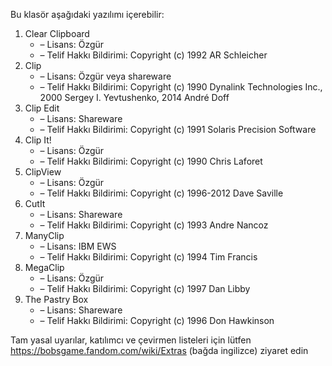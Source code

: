 Bu klasör aşağıdaki yazılımı içerebilir:

1. Clear Clipboard
   - – Lisans: Özgür
   - – Telif Hakkı Bildirimi: Copyright (c) 1992 AR Schleicher
2. Clip
   - – Lisans: Özgür veya shareware
   - – Telif Hakkı Bildirimi: Copyright (c) 1990 Dynalink Technologies Inc., 2000 Sergey I. Yevtushenko, 2014 André Doff
3. Clip Edit
   - – Lisans: Shareware
   - – Telif Hakkı Bildirimi: Copyright (c) 1991 Solaris Precision Software
4. Clip It!
   - – Lisans: Özgür
   - – Telif Hakkı Bildirimi: Copyright (c) 1990 Chris Laforet
5. ClipView
   - – Lisans: Özgür
   - – Telif Hakkı Bildirimi: Copyright (c) 1996-2012 Dave Saville
6. CutIt
   - – Lisans: Shareware
   - – Telif Hakkı Bildirimi: Copyright (c) 1993 Andre Nancoz
7. ManyClip
   - – Lisans: IBM EWS
   - – Telif Hakkı Bildirimi: Copyright (c) 1994 Tim Francis
8. MegaClip
   - – Lisans: Özgür
   - – Telif Hakkı Bildirimi: Copyright (c) 1997 Dan Libby
9. The Pastry Box
   - – Lisans: Shareware
   - – Telif Hakkı Bildirimi: Copyright (c) 1996 Don Hawkinson

Tam yasal uyarılar, katılımcı ve çevirmen listeleri için lütfen https://bobsgame.fandom.com/wiki/Extras (bağda ingilizce) ziyaret edin
